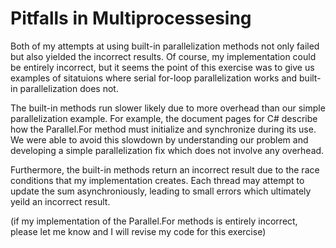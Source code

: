 # Pitfalls in Multiprocessesing

Both of my attempts at using built-in parallelization methods not only failed but also yielded the incorrect results. Of course, my implementation could be entirely incorrect, but it seems the point of this exercise was to give us examples of sitatuions where serial for-loop parallelization works and built-in parallelization does not.

The built-in methods run slower likely due to more overhead than our simple parallelization example. For example, the document pages for C# describe how the Parallel.For method must initialize and synchronize during its use. We were able to avoid this slowdown by understanding our problem and developing a simple parallelization fix which does not involve any overhead.

Furthermore, the built-in methods return an incorrect result due to the race conditions that my implementation creates. Each thread may attempt to update the sum asynchroniously, leading to small errors which ultimately yeild an incorrect result.

(if my implementation of the Parallel.For methods is entirely incorrect, please let me know and I will revise my code for this exercise)
